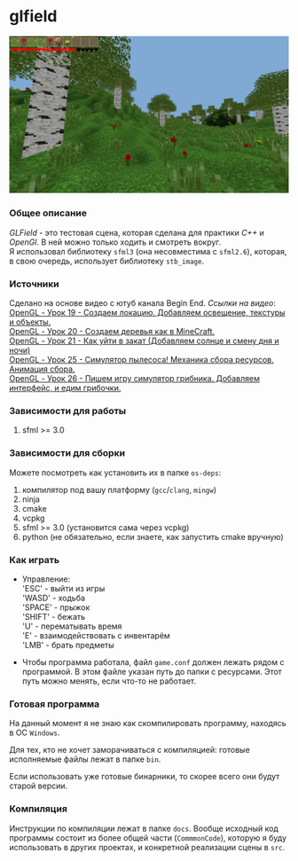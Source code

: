 # glfield

![Screenshot](screenshots/screenshot-2.png)

### Общее описание
*GLField* - это тестовая сцена, которая сделана для практики *C++* и *OpenGl*. В ней можно только ходить и смотреть вокруг.  
Я использовал библиотеку `sfml3` (она несовместима с `sfml2.6`), которая, в свою очередь, использует библиотеку `stb_image`.
### Источники
Сделано на основе видео с ютуб канала Begin End. *Ссылки на видео*:  
[OpenGL - Урок 19 - Создаем локацию. Добавляем освещение, текстуры и объекты.](https://www.youtube.com/watch?v=2CVDOGXUsvQ&pp=ygUSMTkg0YPRgNC-0Logb3Blbmds)  
[OpenGL - Урок 20 - Создаем деревья как в MineCraft.](https://www.youtube.com/watch?v=wquSuybNWBw)  
[OpenGL - Урок 21 - Как уйти в закат (Добавляем солнце и смену дня и ночи)](http://www.youtube.com/watch?v=6lnibnDBWSM)  
[OpenGL - Урок 25 - Симулятор пылесоса! Механика сбора ресурсов. Анимация сбора.](https://www.youtube.com/watch?v=nIdb1hhu1lg)  
[OpenGL - Урок 26 - Пишем игру симулятор грибника. Добавляем интерфейс, и едим грибочки.](https://www.youtube.com/watch?v=wuMT4uk51-Y)  

### Зависимости для работы
1. sfml >= 3.0

### Зависимости для сборки
Можете посмотреть как установить их в папке `os-deps`:  
1. компилятор под вашу платформу (`gcc`/`clang`, `mingw`)
2. ninja
3. cmake
4. vcpkg
5. sfml >= 3.0 (установится сама через vcpkg)
6. python (не обязательно, если знаете, как запустить cmake вручную)

### Как играть
- Управление:  
'ESC' - выйти из игры  
'WASD' - ходьба   
'SPACE' - прыжок  
'SHIFT' - бежать  
'U' - перематывать время  
'E' - взаимодействовать с инвентарём  
'LMB' - брать предметы  

- Чтобы программа работала, файл `game.conf` должен лежать рядом с программой. В этом файле указан путь до папки с ресурсами. Этот путь можно менять, если что-то не работает.

### Готовая программа 

На данный момент я не знаю как скомпилировать программу, находясь в ОС `Windows`.  

Для тех, кто не хочет заморачиваться с компиляцией: готовые исполняемые файлы лежат в папке `bin`.  

Если использовать уже готовые бинарники, то скорее всего они будут старой версии.

### Компиляция

Инструкции по компиляции лежат в папке `docs`. Вообще исходный код программы состоит из более общей части (`CommmonCode`), которую я буду использовать в других проектах, и конкретной реализации сцены в `src`.

